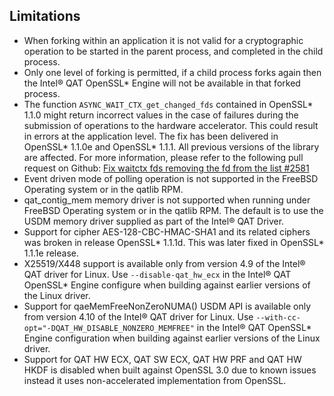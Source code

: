 ## Limitations

* When forking within an application it is not valid for a cryptographic
  operation to be started in the parent process, and completed in the child
  process.
* Only one level of forking is permitted, if a child process forks again then
  the Intel&reg; QAT OpenSSL\* Engine will not be available in that forked
  process.
* The function `ASYNC_WAIT_CTX_get_changed_fds` contained in OpenSSL\* 1.1.0
  might return incorrect values in the case of failures during the submission of
  operations to the hardware accelerator. This could result in errors at the
  application level. The fix has been delivered in OpenSSL\* 1.1.0e and OpenSSL\*
  1.1.1. All previous versions of the library are affected.
  For more information, please refer to the following pull request on Github:
  [Fix waitctx fds removing the fd from the list #2581][1]
* Event driven mode of polling operation is not supported in the FreeBSD
  Operating system or in the qatlib RPM.
* qat_contig_mem memory driver is not supported when running under FreeBSD
  Operating system or in the qatlib RPM. The default is to use the USDM memory
  driver supplied as part of the Intel&reg; QAT Driver.
* Support for cipher AES-128-CBC-HMAC-SHA1 and its related ciphers was broken
  in release OpenSSL\* 1.1.1d. This was later fixed in OpenSSL\* 1.1.1e release.
* X25519/X448 support is available only from version 4.9 of the Intel&reg; QAT
  driver for Linux. Use `--disable-qat_hw_ecx` in the Intel&reg; QAT OpenSSL\* Engine
  configure when building against earlier versions of the Linux driver.
* Support for qaeMemFreeNonZeroNUMA() USDM API is available only from version 4.10
  of the Intel&reg; QAT driver for Linux. Use `--with-cc-opt="-DQAT_HW_DISABLE_NONZERO_MEMFREE"`
  in the Intel&reg; QAT OpenSSL\* Engine configuration when building against earlier
  versions of the Linux driver.
* Support for QAT HW ECX, QAT SW ECX, QAT HW PRF and QAT HW HKDF is disabled when built
  against OpenSSL 3.0 due to known issues instead it uses non-accelerated implementation
  from OpenSSL.

[1]:https://github.com/openssl/openssl/pull/2581
